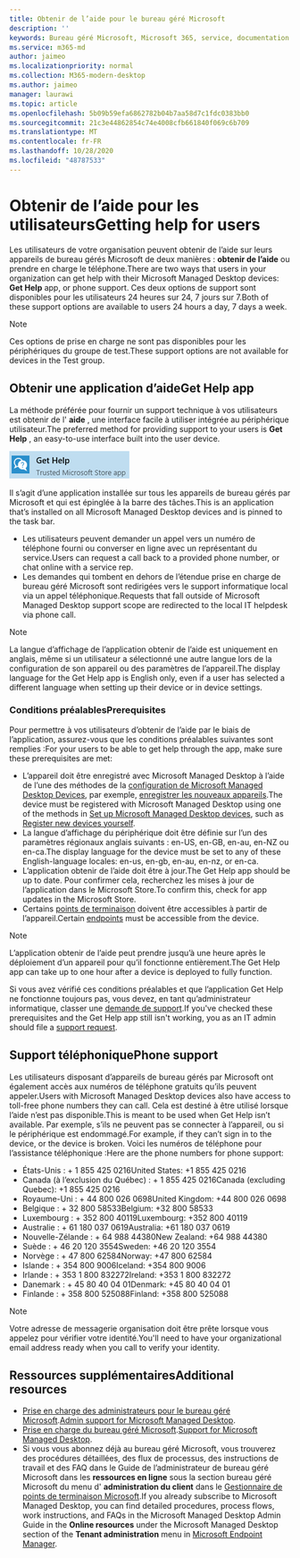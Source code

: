 ```yaml
---
title: Obtenir de l’aide pour le bureau géré Microsoft
description: ''
keywords: Bureau géré Microsoft, Microsoft 365, service, documentation
ms.service: m365-md
author: jaimeo
ms.localizationpriority: normal
ms.collection: M365-modern-desktop
ms.author: jaimeo
manager: laurawi
ms.topic: article
ms.openlocfilehash: 5b09b59efa6862782b04b7aa58d7c1fdc0383bb0
ms.sourcegitcommit: 21c3e44862854c74e4008cfb661840f069c6b709
ms.translationtype: MT
ms.contentlocale: fr-FR
ms.lasthandoff: 10/28/2020
ms.locfileid: "48787533"
---
```

# <a name="getting-help-for-users"></a><span data-ttu-id="7e493-103">Obtenir de l’aide pour les utilisateurs</span><span class="sxs-lookup"><span data-stu-id="7e493-103">Getting help for users</span></span>

<span data-ttu-id="7e493-104">Les utilisateurs de votre organisation peuvent obtenir de l’aide sur leurs appareils de bureau gérés Microsoft de deux manières : **obtenir de l’aide** ou prendre en charge le téléphone.</span><span class="sxs-lookup"><span data-stu-id="7e493-104">There are two ways that users in your organization can get help with their Microsoft Managed Desktop devices: **Get Help** app, or phone support.</span></span> <span data-ttu-id="7e493-105">Ces deux options de support sont disponibles pour les utilisateurs 24 heures sur 24, 7 jours sur 7.</span><span class="sxs-lookup"><span data-stu-id="7e493-105">Both of these support options are available to users 24 hours a day, 7 days a week.</span></span>
 
>[!NOTE]
><span data-ttu-id="7e493-106">Ces options de prise en charge ne sont pas disponibles pour les périphériques du groupe de test.</span><span class="sxs-lookup"><span data-stu-id="7e493-106">These support options are not available for devices in the Test group.</span></span>

## <a name="get-help-app"></a><span data-ttu-id="7e493-107">Obtenir une application d’aide</span><span class="sxs-lookup"><span data-stu-id="7e493-107">Get Help app</span></span>

<span data-ttu-id="7e493-108">La méthode préférée pour fournir un support technique à vos utilisateurs est obtenir de l' **aide** , une interface facile à utiliser intégrée au périphérique utilisateur.</span><span class="sxs-lookup"><span data-stu-id="7e493-108">The preferred method for providing support to your users is **Get Help** , an easy-to-use interface built into the user device.</span></span>  

![Icône obtenir une application d’aide](../../media/get-help.png)

<span data-ttu-id="7e493-110">Il s’agit d’une application installée sur tous les appareils de bureau gérés par Microsoft et qui est épinglée à la barre des tâches.</span><span class="sxs-lookup"><span data-stu-id="7e493-110">This is an application that’s installed on all Microsoft Managed Desktop devices and is pinned to the task bar.</span></span> 

- <span data-ttu-id="7e493-111">Les utilisateurs peuvent demander un appel vers un numéro de téléphone fourni ou converser en ligne avec un représentant du service.</span><span class="sxs-lookup"><span data-stu-id="7e493-111">Users can request a call back to a provided phone number, or chat online with a service rep.</span></span>
- <span data-ttu-id="7e493-112">Les demandes qui tombent en dehors de l’étendue prise en charge de bureau géré Microsoft sont redirigées vers le support informatique local via un appel téléphonique.</span><span class="sxs-lookup"><span data-stu-id="7e493-112">Requests that fall outside of Microsoft Managed Desktop support scope are redirected to the local IT helpdesk via phone call.</span></span>

> [!NOTE]
> <span data-ttu-id="7e493-113">La langue d’affichage de l’application obtenir de l’aide est uniquement en anglais, même si un utilisateur a sélectionné une autre langue lors de la configuration de son appareil ou des paramètres de l’appareil.</span><span class="sxs-lookup"><span data-stu-id="7e493-113">The display language for the Get Help app is English only, even if a user has selected a different language when setting up their device or in device settings.</span></span> 

### <a name="prerequisites"></a><span data-ttu-id="7e493-114">Conditions préalables</span><span class="sxs-lookup"><span data-stu-id="7e493-114">Prerequisites</span></span>
<span data-ttu-id="7e493-115">Pour permettre à vos utilisateurs d’obtenir de l’aide par le biais de l’application, assurez-vous que les conditions préalables suivantes sont remplies :</span><span class="sxs-lookup"><span data-stu-id="7e493-115">For your users to be able to get help through the app, make sure these prerequisites are met:</span></span>

- <span data-ttu-id="7e493-116">L’appareil doit être enregistré avec Microsoft Managed Desktop à l’aide de l’une des méthodes de la [configuration de Microsoft Managed Desktop Devices](../get-started/set-up-devices.md), par exemple, [enregistrer les nouveaux appareils](../get-started/register-devices-self.md).</span><span class="sxs-lookup"><span data-stu-id="7e493-116">The device must be registered with Microsoft Managed Desktop using one of the methods in [Set up Microsoft Managed Desktop devices](../get-started/set-up-devices.md), such as [Register new devices yourself](../get-started/register-devices-self.md).</span></span>
- <span data-ttu-id="7e493-117">La langue d’affichage du périphérique doit être définie sur l’un des paramètres régionaux anglais suivants : en-US, en-GB, en-au, en-NZ ou en-ca.</span><span class="sxs-lookup"><span data-stu-id="7e493-117">The display language for the device must be set to any of these English-language locales: en-us, en-gb, en-au, en-nz, or en-ca.</span></span>
- <span data-ttu-id="7e493-118">L’application obtenir de l’aide doit être à jour.</span><span class="sxs-lookup"><span data-stu-id="7e493-118">The Get Help app should be up to date.</span></span> <span data-ttu-id="7e493-119">Pour confirmer cela, recherchez les mises à jour de l’application dans le Microsoft Store.</span><span class="sxs-lookup"><span data-stu-id="7e493-119">To confirm this, check for app updates in the Microsoft Store.</span></span>
- <span data-ttu-id="7e493-120">Certains [points de terminaison](../get-ready/network.md#endpoints-allowed-that-are-necessary-for-microsoft-managed-desktop) doivent être accessibles à partir de l’appareil.</span><span class="sxs-lookup"><span data-stu-id="7e493-120">Certain [endpoints](../get-ready/network.md#endpoints-allowed-that-are-necessary-for-microsoft-managed-desktop) must be accessible from the device.</span></span>

> [!NOTE]
> <span data-ttu-id="7e493-121">L’application obtenir de l’aide peut prendre jusqu’à une heure après le déploiement d’un appareil pour qu’il fonctionne entièrement.</span><span class="sxs-lookup"><span data-stu-id="7e493-121">The Get Help app can take up to one hour after a device is deployed to fully function.</span></span>

<span data-ttu-id="7e493-122">Si vous avez vérifié ces conditions préalables et que l’application Get Help ne fonctionne toujours pas, vous devez, en tant qu’administrateur informatique, classer une [demande de support](admin-support.md).</span><span class="sxs-lookup"><span data-stu-id="7e493-122">If you've checked these prerequisites and the Get Help app still isn't working, you as an IT admin should file a [support request](admin-support.md).</span></span>

## <a name="phone-support"></a><span data-ttu-id="7e493-123">Support téléphonique</span><span class="sxs-lookup"><span data-stu-id="7e493-123">Phone support</span></span>

<span data-ttu-id="7e493-124">Les utilisateurs disposant d’appareils de bureau gérés par Microsoft ont également accès aux numéros de téléphone gratuits qu’ils peuvent appeler.</span><span class="sxs-lookup"><span data-stu-id="7e493-124">Users with Microsoft Managed Desktop devices also have access to toll-free phone numbers they can call.</span></span> <span data-ttu-id="7e493-125">Cela est destiné à être utilisé lorsque l’aide n’est pas disponible.</span><span class="sxs-lookup"><span data-stu-id="7e493-125">This is meant to be used when Get Help isn’t available.</span></span> <span data-ttu-id="7e493-126">Par exemple, s’ils ne peuvent pas se connecter à l’appareil, ou si le périphérique est endommagé.</span><span class="sxs-lookup"><span data-stu-id="7e493-126">For example, if they can’t sign in to the device, or the device is broken.</span></span> <span data-ttu-id="7e493-127">Voici les numéros de téléphone pour l’assistance téléphonique :</span><span class="sxs-lookup"><span data-stu-id="7e493-127">Here are the phone numbers for phone support:</span></span>

- <span data-ttu-id="7e493-128">États-Unis : + 1 855 425 0216</span><span class="sxs-lookup"><span data-stu-id="7e493-128">United States: +1 855 425 0216</span></span>
- <span data-ttu-id="7e493-129">Canada (à l’exclusion du Québec) : + 1 855 425 0216</span><span class="sxs-lookup"><span data-stu-id="7e493-129">Canada (excluding Quebec): +1 855 425 0216</span></span>
- <span data-ttu-id="7e493-130">Royaume-Uni : + 44 800 026 0698</span><span class="sxs-lookup"><span data-stu-id="7e493-130">United Kingdom: +44 800 026 0698</span></span>
- <span data-ttu-id="7e493-131">Belgique : + 32 800 58533</span><span class="sxs-lookup"><span data-stu-id="7e493-131">Belgium: +32 800 58533</span></span>
- <span data-ttu-id="7e493-132">Luxembourg : + 352 800 40119</span><span class="sxs-lookup"><span data-stu-id="7e493-132">Luxembourg: +352 800 40119</span></span>
- <span data-ttu-id="7e493-133">Australie : + 61 180 037 0619</span><span class="sxs-lookup"><span data-stu-id="7e493-133">Australia: +61 180 037 0619</span></span>
- <span data-ttu-id="7e493-134">Nouvelle-Zélande : + 64 988 44380</span><span class="sxs-lookup"><span data-stu-id="7e493-134">New Zealand: +64 988 44380</span></span>
- <span data-ttu-id="7e493-135">Suède : + 46 20 120 3554</span><span class="sxs-lookup"><span data-stu-id="7e493-135">Sweden: +46 20 120 3554</span></span>
- <span data-ttu-id="7e493-136">Norvège : + 47 800 62584</span><span class="sxs-lookup"><span data-stu-id="7e493-136">Norway: +47 800 62584</span></span>
- <span data-ttu-id="7e493-137">Islande : + 354 800 9006</span><span class="sxs-lookup"><span data-stu-id="7e493-137">Iceland: +354 800 9006</span></span>
- <span data-ttu-id="7e493-138">Irlande : + 353 1 800 832272</span><span class="sxs-lookup"><span data-stu-id="7e493-138">Ireland: +353 1 800 832272</span></span>
- <span data-ttu-id="7e493-139">Danemark : + 45 80 40 04 01</span><span class="sxs-lookup"><span data-stu-id="7e493-139">Denmark: +45 80 40 04 01</span></span>
- <span data-ttu-id="7e493-140">Finlande : + 358 800 525088</span><span class="sxs-lookup"><span data-stu-id="7e493-140">Finland: +358 800 525088</span></span>

>[!NOTE]
><span data-ttu-id="7e493-141">Votre adresse de messagerie organisation doit être prête lorsque vous appelez pour vérifier votre identité.</span><span class="sxs-lookup"><span data-stu-id="7e493-141">You'll need to have your organizational email address ready when you call to verify your identity.</span></span> 

## <a name="additional-resources"></a><span data-ttu-id="7e493-142">Ressources supplémentaires</span><span class="sxs-lookup"><span data-stu-id="7e493-142">Additional resources</span></span>
- <span data-ttu-id="7e493-143">[Prise en charge des administrateurs pour le bureau géré Microsoft](admin-support.md).</span><span class="sxs-lookup"><span data-stu-id="7e493-143">[Admin support for Microsoft Managed Desktop](admin-support.md).</span></span> 
- <span data-ttu-id="7e493-144">[Prise en charge du bureau géré Microsoft](../service-description/support.md).</span><span class="sxs-lookup"><span data-stu-id="7e493-144">[Support for Microsoft Managed Desktop](../service-description/support.md).</span></span>
- <span data-ttu-id="7e493-145">Si vous vous abonnez déjà au bureau géré Microsoft, vous trouverez des procédures détaillées, des flux de processus, des instructions de travail et des FAQ dans le Guide de l’administrateur de bureau géré Microsoft dans les **ressources en ligne** sous la section bureau géré Microsoft du menu d' **administration du client** dans le [Gestionnaire de points de terminaison Microsoft](https://endpoint.microsoft.com/).</span><span class="sxs-lookup"><span data-stu-id="7e493-145">If you already subscribe to Microsoft Managed Desktop, you can find detailed procedures, process flows, work instructions, and FAQs in the Microsoft Managed Desktop Admin Guide in the **Online resources** under the Microsoft Managed Desktop section of the **Tenant administration** menu in [Microsoft Endpoint Manager](https://endpoint.microsoft.com/).</span></span>
